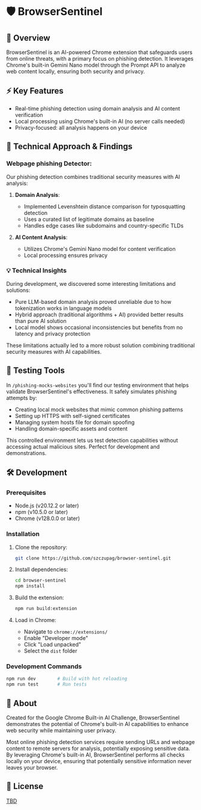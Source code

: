 # 🛡️ BrowserSentinel

## 🎯 Overview

BrowserSentinel is an AI-powered Chrome extension that safeguards users from online threats, with a primary focus on phishing detection. It leverages Chrome's built-in Gemini Nano model through the Prompt API to analyze web content locally, ensuring both security and privacy.

## ⚡ Key Features

- Real-time phishing detection using domain analysis and AI content verification
- Local processing using Chrome's built-in AI (no server calls needed)
- Privacy-focused: all analysis happens on your device

## 🔬 Technical Approach & Findings


### Webpage phishing Detector:
Our phishing detection combines traditional security measures with AI analysis:

1. **Domain Analysis**:
   - Implemented Levenshtein distance comparison for typosquatting detection
   - Uses a curated list of legitimate domains as baseline
   - Handles edge cases like subdomains and country-specific TLDs

2. **AI Content Analysis**:
   - Utilizes Chrome's Gemini Nano model for content verification
   - Local processing ensures privacy

### 💡 Technical Insights

During development, we discovered some interesting limitations and solutions:

- Pure LLM-based domain analysis proved unreliable due to how tokenization works in language models
- Hybrid approach (traditional algorithms + AI) provided better results than pure AI solution
- Local model shows occasional inconsistencies but benefits from no latency and privacy protection

These limitations actually led to a more robust solution combining traditional security measures with AI capabilities.

## 🔧 Testing Tools

In `/phishing-mocks-websites` you'll find our testing environment that helps validate BrowserSentinel's effectiveness. It safely simulates phishing attempts by:
- Creating local mock websites that mimic common phishing patterns
- Setting up HTTPS with self-signed certificates
- Managing system hosts file for domain spoofing
- Handling domain-specific assets and content

This controlled environment lets us test detection capabilities without accessing actual malicious sites. Perfect for development and demonstrations.

## 🛠️ Development

### Prerequisites

- Node.js (v20.12.2 or later)
- npm (v10.5.0 or later)
- Chrome (v128.0.0 or later)

### Installation

1. Clone the repository:
   ```bash
   git clone https://github.com/szczupag/browser-sentinel.git
   ```

2. Install dependencies:
   ```bash
   cd browser-sentinel
   npm install
   ```

3. Build the extension:
   ```bash
   npm run build:extension
   ```

4. Load in Chrome:
   - Navigate to `chrome://extensions/`
   - Enable "Developer mode"
   - Click "Load unpacked"
   - Select the `dist` folder

### Development Commands

```bash
npm run dev        # Build with hot reloading
npm run test       # Run tests
```

## 🌟 About

Created for the Google Chrome Built-in AI Challenge, BrowserSentinel demonstrates the potential of Chrome's built-in AI capabilities to enhance web security while maintaining user privacy.

Most online phishing detection services require sending URLs and webpage content to remote servers for analysis, potentially exposing sensitive data. By leveraging Chrome's built-in AI, BrowserSentinel performs all checks locally on your device, ensuring that potentially sensitive information never leaves your browser.

## 📜 License

[TBD](LICENSE)